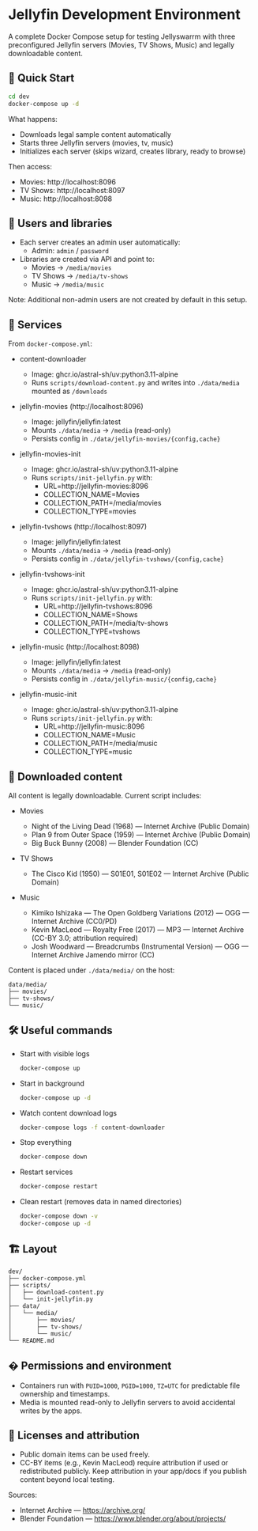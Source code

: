 # Jellyfin Development Environment

A complete Docker Compose setup for testing Jellyswarrm with three preconfigured Jellyfin servers (Movies, TV Shows, Music) and legally downloadable content.

## 🚀 Quick Start

```bash
cd dev
docker-compose up -d
```

What happens:
- Downloads legal sample content automatically
- Starts three Jellyfin servers (movies, tv, music)
- Initializes each server (skips wizard, creates library, ready to browse)

Then access:
- Movies: http://localhost:8096
- TV Shows: http://localhost:8097
- Music: http://localhost:8098

## 👥 Users and libraries

- Each server creates an admin user automatically:
   - Admin: `admin` / `password`
- Libraries are created via API and point to:
   - Movies → `/media/movies`
   - TV Shows → `/media/tv-shows`
   - Music → `/media/music`

Note: Additional non-admin users are not created by default in this setup.

## 🧩 Services

From `docker-compose.yml`:

- content-downloader
   - Image: ghcr.io/astral-sh/uv:python3.11-alpine
   - Runs `scripts/download-content.py` and writes into `./data/media` mounted as `/downloads`

- jellyfin-movies (http://localhost:8096)
   - Image: jellyfin/jellyfin:latest
   - Mounts `./data/media` → `/media` (read-only)
   - Persists config in `./data/jellyfin-movies/{config,cache}`

- jellyfin-movies-init
   - Image: ghcr.io/astral-sh/uv:python3.11-alpine
   - Runs `scripts/init-jellyfin.py` with:
      - URL=http://jellyfin-movies:8096
      - COLLECTION_NAME=Movies
      - COLLECTION_PATH=/media/movies
      - COLLECTION_TYPE=movies

- jellyfin-tvshows (http://localhost:8097)
   - Image: jellyfin/jellyfin:latest
   - Mounts `./data/media` → `/media` (read-only)
   - Persists config in `./data/jellyfin-tvshows/{config,cache}`

- jellyfin-tvshows-init
   - Image: ghcr.io/astral-sh/uv:python3.11-alpine
   - Runs `scripts/init-jellyfin.py` with:
      - URL=http://jellyfin-tvshows:8096
      - COLLECTION_NAME=Shows
      - COLLECTION_PATH=/media/tv-shows
      - COLLECTION_TYPE=tvshows

- jellyfin-music (http://localhost:8098)
   - Image: jellyfin/jellyfin:latest
   - Mounts `./data/media` → `/media` (read-only)
   - Persists config in `./data/jellyfin-music/{config,cache}`

- jellyfin-music-init
   - Image: ghcr.io/astral-sh/uv:python3.11-alpine
   - Runs `scripts/init-jellyfin.py` with:
      - URL=http://jellyfin-music:8096
      - COLLECTION_NAME=Music
      - COLLECTION_PATH=/media/music
      - COLLECTION_TYPE=music

## 📁 Downloaded content

All content is legally downloadable. Current script includes:

- Movies
   - Night of the Living Dead (1968) — Internet Archive (Public Domain)
   - Plan 9 from Outer Space (1959) — Internet Archive (Public Domain)
   - Big Buck Bunny (2008) — Blender Foundation (CC)

- TV Shows
   - The Cisco Kid (1950) — S01E01, S01E02 — Internet Archive (Public Domain)

- Music
   - Kimiko Ishizaka — The Open Goldberg Variations (2012) — OGG — Internet Archive (CC0/PD)
   - Kevin MacLeod — Royalty Free (2017) — MP3 — Internet Archive (CC-BY 3.0; attribution required)
   - Josh Woodward — Breadcrumbs (Instrumental Version) — OGG — Internet Archive Jamendo mirror (CC)

Content is placed under `./data/media/` on the host:

```
data/media/
├── movies/
├── tv-shows/
└── music/
```

## 🛠️ Useful commands

- Start with visible logs
   ```bash
   docker-compose up
   ```

- Start in background
   ```bash
   docker-compose up -d
   ```

- Watch content download logs
   ```bash
   docker-compose logs -f content-downloader
   ```

- Stop everything
   ```bash
   docker-compose down
   ```

- Restart services
   ```bash
   docker-compose restart
   ```

- Clean restart (removes data in named directories)
   ```bash
   docker-compose down -v
   docker-compose up -d
   ```

## 🏗️ Layout

```
dev/
├── docker-compose.yml
├── scripts/
│   ├── download-content.py
│   └── init-jellyfin.py
├── data/
│   └── media/
│       ├── movies/
│       ├── tv-shows/
│       └── music/
└── README.md
```

## � Permissions and environment

- Containers run with `PUID=1000`, `PGID=1000`, `TZ=UTC` for predictable file ownership and timestamps.
- Media is mounted read-only to Jellyfin servers to avoid accidental writes by the apps.

## 📜 Licenses and attribution

- Public domain items can be used freely.
- CC-BY items (e.g., Kevin MacLeod) require attribution if used or redistributed publicly. Keep attribution in your app/docs if you publish content beyond local testing.

Sources:
- Internet Archive — https://archive.org/
- Blender Foundation — https://www.blender.org/about/projects/
